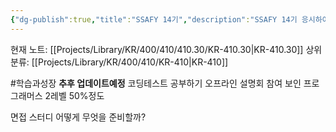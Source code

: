 ```yaml
---
{"dg-publish":true,"title":"SSAFY 14기","description":"SSAFY 14기 응시하여 합격함","permalink":"/projects/library/kr/400/410/410-30/kr-410-30/","dgPassFrontmatter":true,"noteIcon":"0","created":"2025-07-08T22:53:12.242+09:00","updated":"2025-07-08T23:02:46.492+09:00"}
---
```


현재 노트: [[Projects/Library/KR/400/410/410.30/KR-410.30\|KR-410.30]] 
상위 분류: [[Projects/Library/KR/400/410/KR-410\|KR-410]] 

#학습과성장 
**추후 업데이트예정**
코딩테스트 공부하기
오프라인 설명회 참여
보인 프로그래머스 2레벨 50%정도

면접 스터디
어떻게 무엇을 준비할까?